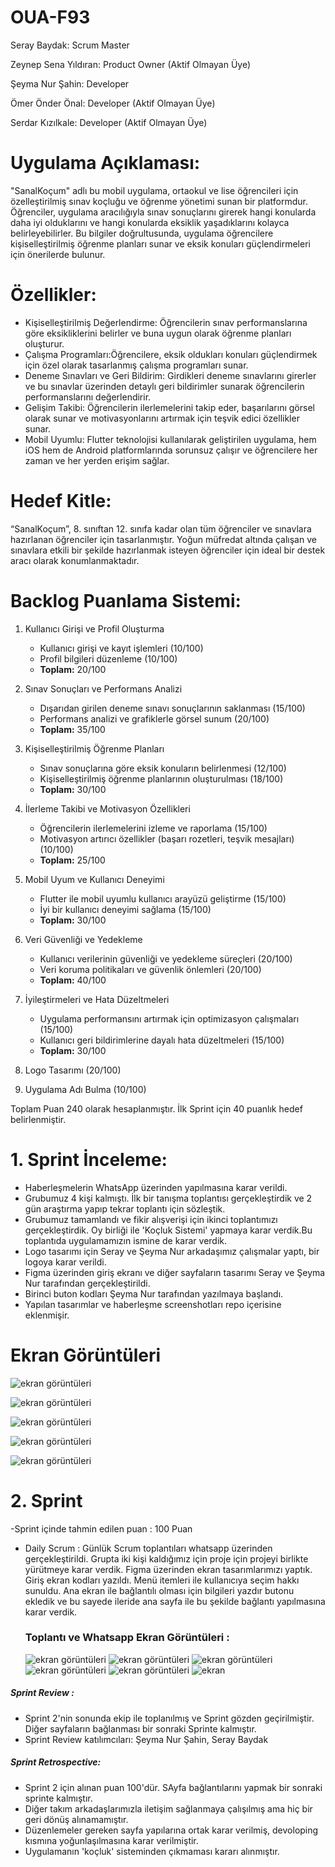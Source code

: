 # OUA-F93
Seray Baydak: Scrum Master

Zeynep Sena Yıldıran: Product Owner (Aktif Olmayan Üye)

Şeyma Nur Şahin: Developer

Ömer Önder Önal: Developer (Aktif Olmayan Üye)

Serdar Kızılkale: Developer (Aktif Olmayan Üye)


# Uygulama Açıklaması:

"SanalKoçum" adlı bu mobil uygulama, ortaokul ve lise öğrencileri için özelleştirilmiş sınav koçluğu ve öğrenme yönetimi sunan bir platformdur. Öğrenciler, uygulama aracılığıyla sınav sonuçlarını girerek hangi konularda daha iyi olduklarını ve hangi konularda eksiklik yaşadıklarını kolayca belirleyebilirler. Bu bilgiler doğrultusunda, uygulama öğrencilere kişiselleştirilmiş öğrenme planları sunar ve eksik konuları güçlendirmeleri için önerilerde bulunur.

# Özellikler:

- Kişiselleştirilmiş Değerlendirme: Öğrencilerin sınav performanslarına göre eksikliklerini belirler ve buna uygun olarak öğrenme planları oluşturur.
- Çalışma Programları:Öğrencilere, eksik oldukları konuları güçlendirmek için özel olarak tasarlanmış çalışma programları sunar.
- Deneme Sınavları ve Geri Bildirim: Girdikleri deneme sınavlarını girerler ve bu sınavlar üzerinden detaylı geri bildirimler sunarak öğrencilerin performanslarını değerlendirir.
- Gelişim Takibi: Öğrencilerin ilerlemelerini takip eder, başarılarını görsel olarak sunar ve motivasyonlarını artırmak için teşvik edici özellikler sunar.
- Mobil Uyumlu: Flutter teknolojisi kullanılarak geliştirilen uygulama, hem iOS hem de Android platformlarında sorunsuz çalışır ve öğrencilere her zaman ve her yerden erişim sağlar.

# Hedef Kitle:

“SanalKoçum”, 8. sınıftan 12. sınıfa kadar olan tüm öğrenciler ve sınavlara hazırlanan öğrenciler için tasarlanmıştır. Yoğun müfredat altında çalışan ve sınavlara etkili bir şekilde hazırlanmak isteyen öğrenciler için ideal bir destek aracı olarak konumlanmaktadır.


# Backlog Puanlama Sistemi:

1. Kullanıcı Girişi ve Profil Oluşturma
   - Kullanıcı girişi ve kayıt işlemleri (10/100)
   - Profil bilgileri düzenleme (10/100)
   - **Toplam:** 20/100

2. Sınav Sonuçları ve Performans Analizi
   - Dışarıdan girilen deneme sınavı sonuçlarının saklanması (15/100)
   - Performans analizi ve grafiklerle görsel sunum (20/100)
   - **Toplam:** 35/100

3. Kişiselleştirilmiş Öğrenme Planları
   - Sınav sonuçlarına göre eksik konuların belirlenmesi (12/100)
   - Kişiselleştirilmiş öğrenme planlarının oluşturulması (18/100)
   - **Toplam:** 30/100

4. İlerleme Takibi ve Motivasyon Özellikleri
   - Öğrencilerin ilerlemelerini izleme ve raporlama (15/100)
   - Motivasyon artırıcı özellikler (başarı rozetleri, teşvik mesajları) (10/100)
   - **Toplam:** 25/100

5. Mobil Uyum ve Kullanıcı Deneyimi
   - Flutter ile mobil uyumlu kullanıcı arayüzü geliştirme (15/100)
   - İyi bir kullanıcı deneyimi sağlama (15/100)
   - **Toplam:** 30/100

6. Veri Güvenliği ve Yedekleme
   - Kullanıcı verilerinin güvenliği ve yedekleme süreçleri (20/100)
   - Veri koruma politikaları ve güvenlik önlemleri (20/100)
   - **Toplam:** 40/100

7. İyileştirmeleri ve Hata Düzeltmeleri
   - Uygulama performansını artırmak için optimizasyon çalışmaları (15/100)
   - Kullanıcı geri bildirimlerine dayalı hata düzeltmeleri (15/100)
   - **Toplam:** 30/100
8. Logo Tasarımı (20/100)
9. Uygulama Adı Bulma (10/100)
    

Toplam Puan 240 olarak hesaplanmıştır. İlk Sprint için 40 puanlık hedef belirlenmiştir.

# 1. Sprint İnceleme:
- Haberleşmelerin WhatsApp üzerinden yapılmasına karar verildi.
- Grubumuz 4 kişi kalmıştı. İlk bir tanışma toplantısı gerçekleştirdik ve 2 gün araştırma yapıp tekrar toplantı için sözleştik.
- Grubumuz tamamlandı ve fikir alışverişi için ikinci toplantımızı gerçekleştirdik. Oy birliği ile 'Koçluk Sistemi' yapmaya karar verdik.Bu toplantıda uygulamamızın ismine de karar verdik.
- Logo tasarımı için Seray ve Şeyma Nur arkadaşımız çalışmalar yaptı, bir logoya karar verildi.
- Figma üzerinden giriş ekranı ve diğer sayfaların tasarımı Seray ve Şeyma Nur tarafından gerçekleştirildi.
- Birinci buton kodları Şeyma Nur tarafından yazılmaya başlandı.
- Yapılan tasarımlar ve haberleşme screenshotları repo içerisine eklenmişir.


# Ekran Görüntüleri

  ![ekran görüntüleri](https://github.com/OUA-F93/G93/blob/main/1.Sprint%20Screenshot/Ekran%20Resmi%202024-07-04%2017.32.27.png)
  
![ekran görüntüleri](https://github.com/OUA-F93/G93/blob/main/1.Sprint%20Screenshot/Ekran%20Resmi%202024-07-05%2021.42.25.png)

![ekran görüntüleri](https://github.com/OUA-F93/G93/blob/main/1.Sprint%20Screenshot/Ekran%20Resmi%202024-07-05%2021.44.11.png)

![ekran görüntüleri](https://github.com/OUA-F93/G93/blob/main/1.Sprint%20Screenshot/Ekran%20Resmi%202024-07-05%2021.48.29.png)

![ekran görüntüleri](https://github.com/OUA-F93/G93/blob/main/1.Sprint%20Screenshot/Ekran%20Resmi%202024-07-05%2021.49.22.png)


# 2. Sprint

-Sprint içinde tahmin edilen puan : 100 Puan

- Daily Scrum : Günlük Scrum toplantıları whatsapp üzerinden gerçekleştirildi. Grupta iki kişi kaldığımız için proje için projeyi birlikte yürütmeye karar verdik. Figma üzerinden ekran tasarımlarımızı yaptık. Giriş ekran kodları yazıldı. Menü itemleri ile kullanıcıya seçim hakkı sunuldu. Ana ekran ile bağlantılı olması için bilgileri yazdır butonu ekledik ve bu sayede ileride ana sayfa ile bu şekilde bağlantı yapılmasına karar verdik.

  
  ### Toplantı ve Whatsapp Ekran Görüntüleri :

  ![ekran görüntüleri](https://github.com/OUA-F93/G93/blob/main/%202.sprint%20Screenshot/Ekran%20Resmi%202024-07-18%2021.47.28.png)
  ![ekran görüntüleri](https://github.com/OUA-F93/G93/blob/main/%202.sprint%20Screenshot/Ekran%20Resmi%202024-07-18%2021.49.08.png)
  ![ekran görüntüleri](https://github.com/OUA-F93/G93/blob/main/%202.sprint%20Screenshot/Ekran%20Resmi%202024-07-18%2023.19.19.png)
  ![ekran görüntüleri](https://github.com/OUA-F93/G93/blob/main/%202.sprint%20Screenshot/WhatsApp%20Image%202024-07-19%20at%2011.49.14.jpeg)
  ![ekran görüntüleri](https://github.com/OUA-F93/G93/blob/main/%202.sprint%20Screenshot/WhatsApp%20Image%202024-07-19%20at%2011.50.53.jpeg)
  ![ekran](file:///Users/seraybaydak/Desktop/Ekran%20Resmi%202024-07-20%2021.23.47.png)


 ##### Sprint Review :
 
 - Sprint 2'nin sonunda ekip ile toplanılmış ve Sprint gözden geçirilmiştir. Diğer sayfaların bağlanması bir sonraki Sprinte kalmıştır.
 - Sprint Review katılımcıları: Şeyma Nur Şahin, Seray Baydak

 ##### Sprint Retrospective:
 
 - Sprint 2 için alınan puan 100'dür. SAyfa bağlantılarını yapmak bir sonraki sprinte kalmıştır.
 - Diğer takım arkadaşlarımızla iletişim sağlanmaya çalışılmış ama hiç bir geri dönüş alınamamıştır.
 - Düzenlemeler gereken sayfa yapılarına ortak karar verilmiş, devoloping kısmına yoğunlaşılmasına karar verilmiştir.
 - Uygulamanın 'koçluk' sisteminden çıkmaması kararı alınmıştır.
